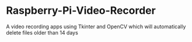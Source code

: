 # Raspberry-Pi-Video-Recorder
A video recording apps using Tkinter and OpenCV which will automatically delete files older than 14 days
